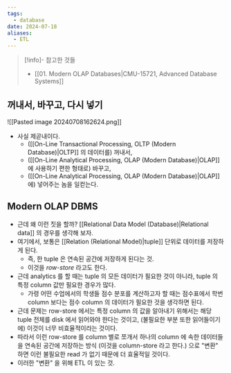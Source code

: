 ```yaml
---
tags:
  - database
date: 2024-07-18
aliases:
  - ETL
---
```

> [!info]- 참고한 것들
> - [[01. Modern OLAP Databases|CMU-15721, Advanced Database Systems]]

## 꺼내서, 바꾸고, 다시 넣기

![[Pasted image 20240708162624.png]]

- 사실 제곧내이다.
	- ([[On-Line Transactional Processing, OLTP (Modern Database)|OLTP]] 의 데이터를) 꺼내서,
	- ([[On-Line Analytical Processing, OLAP (Modern Database)|OLAP]] 에 사용하기 편한 형태로) 바꾸고,
	- ([[On-Line Analytical Processing, OLAP (Modern Database)|OLAP]] 에) 넣어주는 놈을 일컫는다.

## Modern OLAP DBMS

- 근데 왜 이런 짓을 할까? [[Relational Data Model (Database)|Relational data]] 의 경우를 생각해 보자.
- 여기에서, 보통은 [[Relation (Relational Model)|tuple]] 단위로 데이터를 저장하게 된다.
	- 즉, 한 tuple 은 연속된 공간에 저장하게 된다는 것.
	- 이것을 *row-store* 라고도 한다.
- 근데 analytics 를 할 때는 tuple 의 모든 데이터가 필요한 것이 아니라, tuple 의 특정 column 값만 필요한 경우가 많다.
	- 가령 어떤 수업에서의 학생들 점수 분포를 계산하고자 할 때는 점수표에서 학번 column 보다는 점수 column 의 데이터가 필요한 것을 생각하면 된다.
- 근데 문제는 row-store 에서는 특정 column 의 값을 알아내기 위해서는 해당 tuple 전체를 disk 에서 읽어와야 한다는 것이고, (불필요한 부분 또한 읽어들이기에) 이것이 너무 비효율적이라는 것이다.
- 따라서 이런 row-store 를 column 별로 쪼개서 하나의 column 에 속한 데이터들을 연속된 공간에 저장하는 방식 (이것을 column-store 라고 한다.) 으로 "변환" 하면 이런 불필요한 read 가 없기 때문에 더 효율적일 것이다.
- 이러한 "변환" 을 위해 ETL 이 있는 것.
